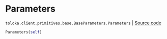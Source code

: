 # Parameters
`toloka.client.primitives.base.BaseParameters.Parameters` | [Source code](https://github.com/Toloka/toloka-kit/blob/v1.1.2/src/client/primitives/base.py#L357)

```python
Parameters(self)
```

